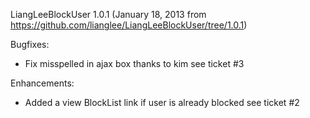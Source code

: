 LiangLeeBlockUser 1.0.1 
(January 18, 2013 from https://github.com/lianglee/LiangLeeBlockUser/tree/1.0.1)

Bugfixes:

* Fix misspelled in ajax box thanks to kim see ticket #3  

Enhancements:

* Added a view BlockList link if user is already blocked see ticket #2
